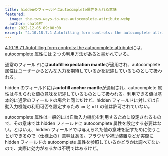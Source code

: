 ```yaml
---
title: hiddenのフィールドにautocomplete属性を入れる意味
featured:
  image: the-two-ways-to-use-autocomplete-attribute.webp
  author: chatGPT
date: 2022-12-05 09:00:00
excerpt: "4.10.18.7.1 Autofilling form controls: the autocomplete attributeには、autocomplete属性には2つの利用方法があると書かれている。"
---
```


[4.10.18.7.1 Autofilling form controls: the autocomplete attribute](https://html.spec.whatwg.org/multipage/form-control-infrastructure.html#autofilling-form-controls:-the-autocomplete-attribute)には、autocomplete 属性には 2 つの利用方法があると書かれている。

通常のフィールドには**autofill expectation mantle**が適用され、autocomplete 属性はユーザーからどんな入力を期待しているかを記述しているものとして扱われる。

hidden のフィールドには**autofill anchor mantle**が適用され、autocomplete 属性は与えられた値の意味を記述しているものとして扱われる。利用できる値は基本的に通常のフィールドの場合と同じだけど、hidden フィールドに対しては自動入力機能の利用可否を設定するため `on` と `off` の値は許可されていない。

autocomplete 属性は一般的には自動入力機能を利用するために設定されるもので、その意味では hidden フィールドに autocomplete 属性を設定する必要はない。とはいえ、hidden フィールドでは与えられた値の意味を記すために使うことができるので（仕様上の）意味はある。ブラウザや補助装置などが実際に hidden フィールドの autocomplete 属性を参照しているかどうかは調べてないので、実際に効力があるかは不明ではあるけど。
